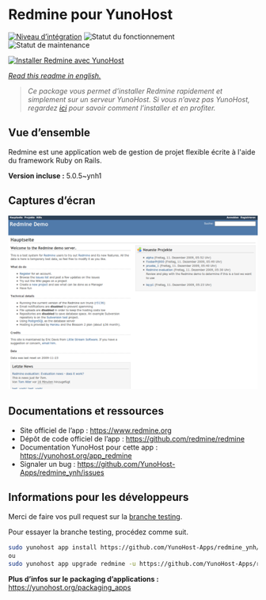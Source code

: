 <!--
N.B.: This README was automatically generated by https://github.com/YunoHost/apps/tree/master/tools/README-generator
It shall NOT be edited by hand.
-->

# Redmine pour YunoHost

[![Niveau d’intégration](https://dash.yunohost.org/integration/redmine.svg)](https://dash.yunohost.org/appci/app/redmine) ![Statut du fonctionnement](https://ci-apps.yunohost.org/ci/badges/redmine.status.svg) ![Statut de maintenance](https://ci-apps.yunohost.org/ci/badges/redmine.maintain.svg)

[![Installer Redmine avec YunoHost](https://install-app.yunohost.org/install-with-yunohost.svg)](https://install-app.yunohost.org/?app=redmine)

*[Read this readme in english.](./README.md)*

> *Ce package vous permet d’installer Redmine rapidement et simplement sur un serveur YunoHost.
Si vous n’avez pas YunoHost, regardez [ici](https://yunohost.org/#/install) pour savoir comment l’installer et en profiter.*

## Vue d’ensemble

Redmine est une application web de gestion de projet flexible écrite à l'aide du framework Ruby on Rails.


**Version incluse :** 5.0.5~ynh1

## Captures d’écran

![Capture d’écran de Redmine](./doc/screenshots/Redmine-demo.png)

## Documentations et ressources

* Site officiel de l’app : <https://www.redmine.org>
* Dépôt de code officiel de l’app : <https://github.com/redmine/redmine>
* Documentation YunoHost pour cette app : <https://yunohost.org/app_redmine>
* Signaler un bug : <https://github.com/YunoHost-Apps/redmine_ynh/issues>

## Informations pour les développeurs

Merci de faire vos pull request sur la [branche testing](https://github.com/YunoHost-Apps/redmine_ynh/tree/testing).

Pour essayer la branche testing, procédez comme suit.

``` bash
sudo yunohost app install https://github.com/YunoHost-Apps/redmine_ynh/tree/testing --debug
ou
sudo yunohost app upgrade redmine -u https://github.com/YunoHost-Apps/redmine_ynh/tree/testing --debug
```

**Plus d’infos sur le packaging d’applications :** <https://yunohost.org/packaging_apps>